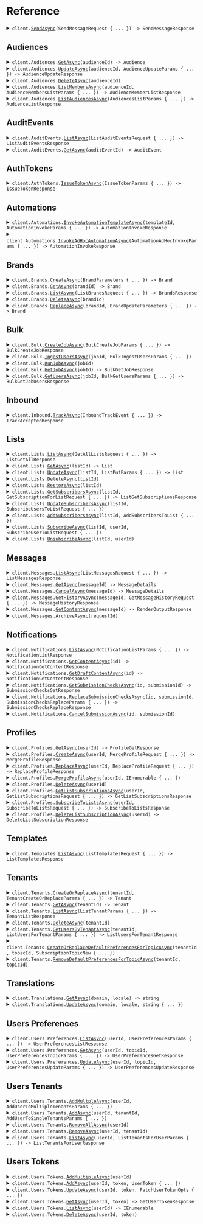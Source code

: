 # Reference
<details><summary><code>client.<a href="/src/Courier.Client/Courier.cs">SendAsync</a>(SendMessageRequest { ... }) -> SendMessageResponse</code></summary>
<dl>
<dd>

#### 📝 Description

<dl>
<dd>

<dl>
<dd>

Use the send API to send a message to one or more recipients.
</dd>
</dl>
</dd>
</dl>

#### 🔌 Usage

<dl>
<dd>

<dl>
<dd>

```csharp
await client.SendAsync(
    new SendMessageRequest
    {
        Message = new ContentMessage
        {
            Content = new ElementalContent
            {
                Version = "version",
                Brand = null,
                Elements = new List<object>()
                {
                    new ElementalTextNode
                    {
                        Content = "content",
                        Align = TextAlign.Left,
                        TextStyle = null,
                        Color = null,
                        Bold = null,
                        Italic = null,
                        Strikethrough = null,
                        Underline = null,
                        Locales = null,
                        Format = null,
                    },
                    new ElementalTextNode
                    {
                        Content = "content",
                        Align = TextAlign.Left,
                        TextStyle = null,
                        Color = null,
                        Bold = null,
                        Italic = null,
                        Strikethrough = null,
                        Underline = null,
                        Locales = null,
                        Format = null,
                    },
                },
            },
        },
    }
);
```
</dd>
</dl>
</dd>
</dl>

#### ⚙️ Parameters

<dl>
<dd>

<dl>
<dd>

**request:** `SendMessageRequest` 
    
</dd>
</dl>
</dd>
</dl>


</dd>
</dl>
</details>

## Audiences
<details><summary><code>client.Audiences.<a href="/src/Courier.Client/Audiences/AudiencesClient.cs">GetAsync</a>(audienceId) -> Audience</code></summary>
<dl>
<dd>

#### 📝 Description

<dl>
<dd>

<dl>
<dd>

Returns the specified audience by id.
</dd>
</dl>
</dd>
</dl>

#### 🔌 Usage

<dl>
<dd>

<dl>
<dd>

```csharp
await client.Audiences.GetAsync("audience_id");
```
</dd>
</dl>
</dd>
</dl>

#### ⚙️ Parameters

<dl>
<dd>

<dl>
<dd>

**audienceId:** `string` — A unique identifier representing the audience_id
    
</dd>
</dl>
</dd>
</dl>


</dd>
</dl>
</details>

<details><summary><code>client.Audiences.<a href="/src/Courier.Client/Audiences/AudiencesClient.cs">UpdateAsync</a>(audienceId, AudienceUpdateParams { ... }) -> AudienceUpdateResponse</code></summary>
<dl>
<dd>

#### 📝 Description

<dl>
<dd>

<dl>
<dd>

Creates or updates audience.
</dd>
</dl>
</dd>
</dl>

#### 🔌 Usage

<dl>
<dd>

<dl>
<dd>

```csharp
await client.Audiences.UpdateAsync(
    "audience_id",
    new AudienceUpdateParams
    {
        Name = null,
        Description = null,
        Filter = null,
    }
);
```
</dd>
</dl>
</dd>
</dl>

#### ⚙️ Parameters

<dl>
<dd>

<dl>
<dd>

**audienceId:** `string` — A unique identifier representing the audience id
    
</dd>
</dl>

<dl>
<dd>

**request:** `AudienceUpdateParams` 
    
</dd>
</dl>
</dd>
</dl>


</dd>
</dl>
</details>

<details><summary><code>client.Audiences.<a href="/src/Courier.Client/Audiences/AudiencesClient.cs">DeleteAsync</a>(audienceId)</code></summary>
<dl>
<dd>

#### 📝 Description

<dl>
<dd>

<dl>
<dd>

Deletes the specified audience.
</dd>
</dl>
</dd>
</dl>

#### 🔌 Usage

<dl>
<dd>

<dl>
<dd>

```csharp
await client.Audiences.DeleteAsync("audience_id");
```
</dd>
</dl>
</dd>
</dl>

#### ⚙️ Parameters

<dl>
<dd>

<dl>
<dd>

**audienceId:** `string` — A unique identifier representing the audience id
    
</dd>
</dl>
</dd>
</dl>


</dd>
</dl>
</details>

<details><summary><code>client.Audiences.<a href="/src/Courier.Client/Audiences/AudiencesClient.cs">ListMembersAsync</a>(audienceId, AudienceMembersListParams { ... }) -> AudienceMemberListResponse</code></summary>
<dl>
<dd>

#### 📝 Description

<dl>
<dd>

<dl>
<dd>

Get list of members of an audience.
</dd>
</dl>
</dd>
</dl>

#### 🔌 Usage

<dl>
<dd>

<dl>
<dd>

```csharp
await client.Audiences.ListMembersAsync("audience_id", new AudienceMembersListParams());
```
</dd>
</dl>
</dd>
</dl>

#### ⚙️ Parameters

<dl>
<dd>

<dl>
<dd>

**audienceId:** `string` — A unique identifier representing the audience id
    
</dd>
</dl>

<dl>
<dd>

**request:** `AudienceMembersListParams` 
    
</dd>
</dl>
</dd>
</dl>


</dd>
</dl>
</details>

<details><summary><code>client.Audiences.<a href="/src/Courier.Client/Audiences/AudiencesClient.cs">ListAudiencesAsync</a>(AudiencesListParams { ... }) -> AudienceListResponse</code></summary>
<dl>
<dd>

#### 📝 Description

<dl>
<dd>

<dl>
<dd>

Get the audiences associated with the authorization token.
</dd>
</dl>
</dd>
</dl>

#### 🔌 Usage

<dl>
<dd>

<dl>
<dd>

```csharp
await client.Audiences.ListAudiencesAsync(new AudiencesListParams());
```
</dd>
</dl>
</dd>
</dl>

#### ⚙️ Parameters

<dl>
<dd>

<dl>
<dd>

**request:** `AudiencesListParams` 
    
</dd>
</dl>
</dd>
</dl>


</dd>
</dl>
</details>

## AuditEvents
<details><summary><code>client.AuditEvents.<a href="/src/Courier.Client/AuditEvents/AuditEventsClient.cs">ListAsync</a>(ListAuditEventsRequest { ... }) -> ListAuditEventsResponse</code></summary>
<dl>
<dd>

#### 📝 Description

<dl>
<dd>

<dl>
<dd>

Fetch the list of audit events
</dd>
</dl>
</dd>
</dl>

#### 🔌 Usage

<dl>
<dd>

<dl>
<dd>

```csharp
await client.AuditEvents.ListAsync(new ListAuditEventsRequest());
```
</dd>
</dl>
</dd>
</dl>

#### ⚙️ Parameters

<dl>
<dd>

<dl>
<dd>

**request:** `ListAuditEventsRequest` 
    
</dd>
</dl>
</dd>
</dl>


</dd>
</dl>
</details>

<details><summary><code>client.AuditEvents.<a href="/src/Courier.Client/AuditEvents/AuditEventsClient.cs">GetAsync</a>(auditEventId) -> AuditEvent</code></summary>
<dl>
<dd>

#### 📝 Description

<dl>
<dd>

<dl>
<dd>

Fetch a specific audit event by ID.
</dd>
</dl>
</dd>
</dl>

#### 🔌 Usage

<dl>
<dd>

<dl>
<dd>

```csharp
await client.AuditEvents.GetAsync("audit-event-id");
```
</dd>
</dl>
</dd>
</dl>

#### ⚙️ Parameters

<dl>
<dd>

<dl>
<dd>

**auditEventId:** `string` — A unique identifier associated with the audit event you wish to retrieve
    
</dd>
</dl>
</dd>
</dl>


</dd>
</dl>
</details>

## AuthTokens
<details><summary><code>client.AuthTokens.<a href="/src/Courier.Client/AuthTokens/AuthTokensClient.cs">IssueTokenAsync</a>(IssueTokenParams { ... }) -> IssueTokenResponse</code></summary>
<dl>
<dd>

#### 📝 Description

<dl>
<dd>

<dl>
<dd>

Returns a new access token.
</dd>
</dl>
</dd>
</dl>

#### 🔌 Usage

<dl>
<dd>

<dl>
<dd>

```csharp
await client.AuthTokens.IssueTokenAsync(
    new IssueTokenParams { Scope = "scope", ExpiresIn = "expires_in" }
);
```
</dd>
</dl>
</dd>
</dl>

#### ⚙️ Parameters

<dl>
<dd>

<dl>
<dd>

**request:** `IssueTokenParams` 
    
</dd>
</dl>
</dd>
</dl>


</dd>
</dl>
</details>

## Automations
<details><summary><code>client.Automations.<a href="/src/Courier.Client/Automations/AutomationsClient.cs">InvokeAutomationTemplateAsync</a>(templateId, AutomationInvokeParams { ... }) -> AutomationInvokeResponse</code></summary>
<dl>
<dd>

#### 📝 Description

<dl>
<dd>

<dl>
<dd>

Invoke an automation run from an automation template.
</dd>
</dl>
</dd>
</dl>

#### 🔌 Usage

<dl>
<dd>

<dl>
<dd>

```csharp
await client.Automations.InvokeAutomationTemplateAsync(
    "templateId",
    new AutomationInvokeParams
    {
        Brand = null,
        Data = null,
        Profile = null,
        Recipient = null,
        Template = null,
    }
);
```
</dd>
</dl>
</dd>
</dl>

#### ⚙️ Parameters

<dl>
<dd>

<dl>
<dd>

**templateId:** `string` — A unique identifier representing the automation template to be invoked. This could be the Automation Template ID or the Automation Template Alias.
    
</dd>
</dl>

<dl>
<dd>

**request:** `AutomationInvokeParams` 
    
</dd>
</dl>
</dd>
</dl>


</dd>
</dl>
</details>

<details><summary><code>client.Automations.<a href="/src/Courier.Client/Automations/AutomationsClient.cs">InvokeAdHocAutomationAsync</a>(AutomationAdHocInvokeParams { ... }) -> AutomationInvokeResponse</code></summary>
<dl>
<dd>

#### 📝 Description

<dl>
<dd>

<dl>
<dd>

Invoke an ad hoc automation run. This endpoint accepts a JSON payload with a series of automation steps. For information about what steps are available, checkout the ad hoc automation guide [here](https://www.courier.com/docs/automations/steps/).
</dd>
</dl>
</dd>
</dl>

#### 🔌 Usage

<dl>
<dd>

<dl>
<dd>

```csharp
await client.Automations.InvokeAdHocAutomationAsync(
    new AutomationAdHocInvokeParams
    {
        Data = new Dictionary<string, object>() { { "name", "Foo" } },
        Profile = new Dictionary<object, object?>() { { "tenant_id", "abc-123" } },
        Recipient = "user-yes",
        Automation = new Automation
        {
            CancelationToken = "delay-send--user-yes--abc-123",
            Steps = new List<
                OneOf<
                    AutomationAddToDigestStep,
                    AutomationAddToBatchStep,
                    AutomationThrottleStep,
                    AutomationCancelStep,
                    AutomationDelayStep,
                    AutomationFetchDataStep,
                    AutomationInvokeStep,
                    AutomationSendStep,
                    AutomationV2SendStep,
                    AutomationSendListStep,
                    AutomationUpdateProfileStep
                >
            >()
            {
                new AutomationDelayStep { Action = "delay", Until = "20240408T080910.123" },
                new AutomationSendStep
                {
                    Action = "send",
                    Template = "64TP5HKPFTM8VTK1Y75SJDQX9JK0",
                },
            },
        },
    }
);
```
</dd>
</dl>
</dd>
</dl>

#### ⚙️ Parameters

<dl>
<dd>

<dl>
<dd>

**request:** `AutomationAdHocInvokeParams` 
    
</dd>
</dl>
</dd>
</dl>


</dd>
</dl>
</details>

## Brands
<details><summary><code>client.Brands.<a href="/src/Courier.Client/Brands/BrandsClient.cs">CreateAsync</a>(BrandParameters { ... }) -> Brand</code></summary>
<dl>
<dd>

#### 🔌 Usage

<dl>
<dd>

<dl>
<dd>

```csharp
await client.Brands.CreateAsync(
    new BrandParameters
    {
        Id = null,
        Name = "name",
        Settings = new BrandSettings
        {
            Colors = null,
            Inapp = null,
            Email = null,
        },
        Snippets = null,
    }
);
```
</dd>
</dl>
</dd>
</dl>

#### ⚙️ Parameters

<dl>
<dd>

<dl>
<dd>

**request:** `BrandParameters` 
    
</dd>
</dl>
</dd>
</dl>


</dd>
</dl>
</details>

<details><summary><code>client.Brands.<a href="/src/Courier.Client/Brands/BrandsClient.cs">GetAsync</a>(brandId) -> Brand</code></summary>
<dl>
<dd>

#### 📝 Description

<dl>
<dd>

<dl>
<dd>

Fetch a specific brand by brand ID.
</dd>
</dl>
</dd>
</dl>

#### 🔌 Usage

<dl>
<dd>

<dl>
<dd>

```csharp
await client.Brands.GetAsync("brand_id");
```
</dd>
</dl>
</dd>
</dl>

#### ⚙️ Parameters

<dl>
<dd>

<dl>
<dd>

**brandId:** `string` — A unique identifier associated with the brand you wish to retrieve.
    
</dd>
</dl>
</dd>
</dl>


</dd>
</dl>
</details>

<details><summary><code>client.Brands.<a href="/src/Courier.Client/Brands/BrandsClient.cs">ListAsync</a>(ListBrandsRequest { ... }) -> BrandsResponse</code></summary>
<dl>
<dd>

#### 📝 Description

<dl>
<dd>

<dl>
<dd>

Get the list of brands.
</dd>
</dl>
</dd>
</dl>

#### 🔌 Usage

<dl>
<dd>

<dl>
<dd>

```csharp
await client.Brands.ListAsync(new ListBrandsRequest());
```
</dd>
</dl>
</dd>
</dl>

#### ⚙️ Parameters

<dl>
<dd>

<dl>
<dd>

**request:** `ListBrandsRequest` 
    
</dd>
</dl>
</dd>
</dl>


</dd>
</dl>
</details>

<details><summary><code>client.Brands.<a href="/src/Courier.Client/Brands/BrandsClient.cs">DeleteAsync</a>(brandId)</code></summary>
<dl>
<dd>

#### 📝 Description

<dl>
<dd>

<dl>
<dd>

Delete a brand by brand ID.
</dd>
</dl>
</dd>
</dl>

#### 🔌 Usage

<dl>
<dd>

<dl>
<dd>

```csharp
await client.Brands.DeleteAsync("brand_id");
```
</dd>
</dl>
</dd>
</dl>

#### ⚙️ Parameters

<dl>
<dd>

<dl>
<dd>

**brandId:** `string` — A unique identifier associated with the brand you wish to retrieve.
    
</dd>
</dl>
</dd>
</dl>


</dd>
</dl>
</details>

<details><summary><code>client.Brands.<a href="/src/Courier.Client/Brands/BrandsClient.cs">ReplaceAsync</a>(brandId, BrandUpdateParameters { ... }) -> Brand</code></summary>
<dl>
<dd>

#### 📝 Description

<dl>
<dd>

<dl>
<dd>

Replace an existing brand with the supplied values.
</dd>
</dl>
</dd>
</dl>

#### 🔌 Usage

<dl>
<dd>

<dl>
<dd>

```csharp
await client.Brands.ReplaceAsync(
    "brand_id",
    new BrandUpdateParameters
    {
        Name = "name",
        Settings = null,
        Snippets = null,
    }
);
```
</dd>
</dl>
</dd>
</dl>

#### ⚙️ Parameters

<dl>
<dd>

<dl>
<dd>

**brandId:** `string` — A unique identifier associated with the brand you wish to update.
    
</dd>
</dl>

<dl>
<dd>

**request:** `BrandUpdateParameters` 
    
</dd>
</dl>
</dd>
</dl>


</dd>
</dl>
</details>

## Bulk
<details><summary><code>client.Bulk.<a href="/src/Courier.Client/Bulk/BulkClient.cs">CreateJobAsync</a>(BulkCreateJobParams { ... }) -> BulkCreateJobResponse</code></summary>
<dl>
<dd>

#### 🔌 Usage

<dl>
<dd>

<dl>
<dd>

```csharp
await client.Bulk.CreateJobAsync(
    new BulkCreateJobParams { Message = new InboundBulkMessage { Message = null } }
);
```
</dd>
</dl>
</dd>
</dl>

#### ⚙️ Parameters

<dl>
<dd>

<dl>
<dd>

**request:** `BulkCreateJobParams` 
    
</dd>
</dl>
</dd>
</dl>


</dd>
</dl>
</details>

<details><summary><code>client.Bulk.<a href="/src/Courier.Client/Bulk/BulkClient.cs">IngestUsersAsync</a>(jobId, BulkIngestUsersParams { ... })</code></summary>
<dl>
<dd>

#### 📝 Description

<dl>
<dd>

<dl>
<dd>

Ingest user data into a Bulk Job
</dd>
</dl>
</dd>
</dl>

#### 🔌 Usage

<dl>
<dd>

<dl>
<dd>

```csharp
await client.Bulk.IngestUsersAsync(
    "job_id",
    new BulkIngestUsersParams
    {
        Users = new List<InboundBulkMessageUser>()
        {
            new InboundBulkMessageUser
            {
                Preferences = null,
                Profile = null,
                Recipient = null,
                Data = null,
                To = null,
            },
            new InboundBulkMessageUser
            {
                Preferences = null,
                Profile = null,
                Recipient = null,
                Data = null,
                To = null,
            },
        },
    }
);
```
</dd>
</dl>
</dd>
</dl>

#### ⚙️ Parameters

<dl>
<dd>

<dl>
<dd>

**jobId:** `string` — A unique identifier representing the bulk job
    
</dd>
</dl>

<dl>
<dd>

**request:** `BulkIngestUsersParams` 
    
</dd>
</dl>
</dd>
</dl>


</dd>
</dl>
</details>

<details><summary><code>client.Bulk.<a href="/src/Courier.Client/Bulk/BulkClient.cs">RunJobAsync</a>(jobId)</code></summary>
<dl>
<dd>

#### 📝 Description

<dl>
<dd>

<dl>
<dd>

Run a bulk job
</dd>
</dl>
</dd>
</dl>

#### 🔌 Usage

<dl>
<dd>

<dl>
<dd>

```csharp
await client.Bulk.RunJobAsync("job_id");
```
</dd>
</dl>
</dd>
</dl>

#### ⚙️ Parameters

<dl>
<dd>

<dl>
<dd>

**jobId:** `string` — A unique identifier representing the bulk job
    
</dd>
</dl>
</dd>
</dl>


</dd>
</dl>
</details>

<details><summary><code>client.Bulk.<a href="/src/Courier.Client/Bulk/BulkClient.cs">GetJobAsync</a>(jobId) -> BulkGetJobResponse</code></summary>
<dl>
<dd>

#### 📝 Description

<dl>
<dd>

<dl>
<dd>

Get a bulk job
</dd>
</dl>
</dd>
</dl>

#### 🔌 Usage

<dl>
<dd>

<dl>
<dd>

```csharp
await client.Bulk.GetJobAsync("job_id");
```
</dd>
</dl>
</dd>
</dl>

#### ⚙️ Parameters

<dl>
<dd>

<dl>
<dd>

**jobId:** `string` — A unique identifier representing the bulk job
    
</dd>
</dl>
</dd>
</dl>


</dd>
</dl>
</details>

<details><summary><code>client.Bulk.<a href="/src/Courier.Client/Bulk/BulkClient.cs">GetUsersAsync</a>(jobId, BulkGetUsersParams { ... }) -> BulkGetJobUsersResponse</code></summary>
<dl>
<dd>

#### 📝 Description

<dl>
<dd>

<dl>
<dd>

Get Bulk Job Users
</dd>
</dl>
</dd>
</dl>

#### 🔌 Usage

<dl>
<dd>

<dl>
<dd>

```csharp
await client.Bulk.GetUsersAsync("job_id", new BulkGetUsersParams());
```
</dd>
</dl>
</dd>
</dl>

#### ⚙️ Parameters

<dl>
<dd>

<dl>
<dd>

**jobId:** `string` — A unique identifier representing the bulk job
    
</dd>
</dl>

<dl>
<dd>

**request:** `BulkGetUsersParams` 
    
</dd>
</dl>
</dd>
</dl>


</dd>
</dl>
</details>

## Inbound
<details><summary><code>client.Inbound.<a href="/src/Courier.Client/Inbound/InboundClient.cs">TrackAsync</a>(InboundTrackEvent { ... }) -> TrackAcceptedResponse</code></summary>
<dl>
<dd>

#### 🔌 Usage

<dl>
<dd>

<dl>
<dd>

```csharp
await client.Inbound.TrackAsync(
    new InboundTrackEvent
    {
        Event = "New Order Placed",
        MessageId = "4c62c457-b329-4bea-9bfc-17bba86c393f",
        UserId = "1234",
        Type = "track",
        Properties = new Dictionary<string, object>()
        {
            { "order_id", 123 },
            { "total_orders", 5 },
            { "last_order_id", 122 },
        },
    }
);
```
</dd>
</dl>
</dd>
</dl>

#### ⚙️ Parameters

<dl>
<dd>

<dl>
<dd>

**request:** `InboundTrackEvent` 
    
</dd>
</dl>
</dd>
</dl>


</dd>
</dl>
</details>

## Lists
<details><summary><code>client.Lists.<a href="/src/Courier.Client/Lists/ListsClient.cs">ListAsync</a>(GetAllListsRequest { ... }) -> ListGetAllResponse</code></summary>
<dl>
<dd>

#### 📝 Description

<dl>
<dd>

<dl>
<dd>

Returns all of the lists, with the ability to filter based on a pattern.
</dd>
</dl>
</dd>
</dl>

#### 🔌 Usage

<dl>
<dd>

<dl>
<dd>

```csharp
await client.Lists.ListAsync(new GetAllListsRequest());
```
</dd>
</dl>
</dd>
</dl>

#### ⚙️ Parameters

<dl>
<dd>

<dl>
<dd>

**request:** `GetAllListsRequest` 
    
</dd>
</dl>
</dd>
</dl>


</dd>
</dl>
</details>

<details><summary><code>client.Lists.<a href="/src/Courier.Client/Lists/ListsClient.cs">GetAsync</a>(listId) -> List</code></summary>
<dl>
<dd>

#### 📝 Description

<dl>
<dd>

<dl>
<dd>

Returns a list based on the list ID provided.
</dd>
</dl>
</dd>
</dl>

#### 🔌 Usage

<dl>
<dd>

<dl>
<dd>

```csharp
await client.Lists.GetAsync("list_id");
```
</dd>
</dl>
</dd>
</dl>

#### ⚙️ Parameters

<dl>
<dd>

<dl>
<dd>

**listId:** `string` — A unique identifier representing the list you wish to retrieve.
    
</dd>
</dl>
</dd>
</dl>


</dd>
</dl>
</details>

<details><summary><code>client.Lists.<a href="/src/Courier.Client/Lists/ListsClient.cs">UpdateAsync</a>(listId, ListPutParams { ... }) -> List</code></summary>
<dl>
<dd>

#### 📝 Description

<dl>
<dd>

<dl>
<dd>

Create or replace an existing list with the supplied values.
</dd>
</dl>
</dd>
</dl>

#### 🔌 Usage

<dl>
<dd>

<dl>
<dd>

```csharp
await client.Lists.UpdateAsync("list_id", new ListPutParams { Name = "name", Preferences = null });
```
</dd>
</dl>
</dd>
</dl>

#### ⚙️ Parameters

<dl>
<dd>

<dl>
<dd>

**listId:** `string` — A unique identifier representing the list you wish to retrieve.
    
</dd>
</dl>

<dl>
<dd>

**request:** `ListPutParams` 
    
</dd>
</dl>
</dd>
</dl>


</dd>
</dl>
</details>

<details><summary><code>client.Lists.<a href="/src/Courier.Client/Lists/ListsClient.cs">DeleteAsync</a>(listId)</code></summary>
<dl>
<dd>

#### 📝 Description

<dl>
<dd>

<dl>
<dd>

Delete a list by list ID.
</dd>
</dl>
</dd>
</dl>

#### 🔌 Usage

<dl>
<dd>

<dl>
<dd>

```csharp
await client.Lists.DeleteAsync("list_id");
```
</dd>
</dl>
</dd>
</dl>

#### ⚙️ Parameters

<dl>
<dd>

<dl>
<dd>

**listId:** `string` — A unique identifier representing the list you wish to retrieve.
    
</dd>
</dl>
</dd>
</dl>


</dd>
</dl>
</details>

<details><summary><code>client.Lists.<a href="/src/Courier.Client/Lists/ListsClient.cs">RestoreAsync</a>(listId)</code></summary>
<dl>
<dd>

#### 📝 Description

<dl>
<dd>

<dl>
<dd>

Restore a previously deleted list.
</dd>
</dl>
</dd>
</dl>

#### 🔌 Usage

<dl>
<dd>

<dl>
<dd>

```csharp
await client.Lists.RestoreAsync("list_id");
```
</dd>
</dl>
</dd>
</dl>

#### ⚙️ Parameters

<dl>
<dd>

<dl>
<dd>

**listId:** `string` — A unique identifier representing the list you wish to retrieve.
    
</dd>
</dl>
</dd>
</dl>


</dd>
</dl>
</details>

<details><summary><code>client.Lists.<a href="/src/Courier.Client/Lists/ListsClient.cs">GetSubscribersAsync</a>(listId, GetSubscriptionForListRequest { ... }) -> ListGetSubscriptionsResponse</code></summary>
<dl>
<dd>

#### 📝 Description

<dl>
<dd>

<dl>
<dd>

Get the list's subscriptions.
</dd>
</dl>
</dd>
</dl>

#### 🔌 Usage

<dl>
<dd>

<dl>
<dd>

```csharp
await client.Lists.GetSubscribersAsync("list_id", new GetSubscriptionForListRequest());
```
</dd>
</dl>
</dd>
</dl>

#### ⚙️ Parameters

<dl>
<dd>

<dl>
<dd>

**listId:** `string` — A unique identifier representing the list you wish to retrieve.
    
</dd>
</dl>

<dl>
<dd>

**request:** `GetSubscriptionForListRequest` 
    
</dd>
</dl>
</dd>
</dl>


</dd>
</dl>
</details>

<details><summary><code>client.Lists.<a href="/src/Courier.Client/Lists/ListsClient.cs">UpdateSubscribersAsync</a>(listId, SubscribeUsersToListRequest { ... })</code></summary>
<dl>
<dd>

#### 📝 Description

<dl>
<dd>

<dl>
<dd>

Subscribes the users to the list, overwriting existing subscriptions. If the list does not exist, it will be automatically created.
</dd>
</dl>
</dd>
</dl>

#### 🔌 Usage

<dl>
<dd>

<dl>
<dd>

```csharp
await client.Lists.UpdateSubscribersAsync(
    "list_id",
    new SubscribeUsersToListRequest
    {
        Recipients = new List<PutSubscriptionsRecipient>()
        {
            new PutSubscriptionsRecipient { RecipientId = "recipientId", Preferences = null },
            new PutSubscriptionsRecipient { RecipientId = "recipientId", Preferences = null },
        },
    }
);
```
</dd>
</dl>
</dd>
</dl>

#### ⚙️ Parameters

<dl>
<dd>

<dl>
<dd>

**listId:** `string` — A unique identifier representing the list you wish to retrieve.
    
</dd>
</dl>

<dl>
<dd>

**request:** `SubscribeUsersToListRequest` 
    
</dd>
</dl>
</dd>
</dl>


</dd>
</dl>
</details>

<details><summary><code>client.Lists.<a href="/src/Courier.Client/Lists/ListsClient.cs">AddSubscribersAsync</a>(listId, AddSubscribersToList { ... })</code></summary>
<dl>
<dd>

#### 📝 Description

<dl>
<dd>

<dl>
<dd>

Subscribes additional users to the list, without modifying existing subscriptions. If the list does not exist, it will be automatically created.
</dd>
</dl>
</dd>
</dl>

#### 🔌 Usage

<dl>
<dd>

<dl>
<dd>

```csharp
await client.Lists.AddSubscribersAsync(
    "list_id",
    new AddSubscribersToList
    {
        Recipients = new List<PutSubscriptionsRecipient>()
        {
            new PutSubscriptionsRecipient { RecipientId = "recipientId", Preferences = null },
            new PutSubscriptionsRecipient { RecipientId = "recipientId", Preferences = null },
        },
    }
);
```
</dd>
</dl>
</dd>
</dl>

#### ⚙️ Parameters

<dl>
<dd>

<dl>
<dd>

**listId:** `string` — A unique identifier representing the list you wish to retrieve.
    
</dd>
</dl>

<dl>
<dd>

**request:** `AddSubscribersToList` 
    
</dd>
</dl>
</dd>
</dl>


</dd>
</dl>
</details>

<details><summary><code>client.Lists.<a href="/src/Courier.Client/Lists/ListsClient.cs">SubscribeAsync</a>(listId, userId, SubscribeUserToListRequest { ... })</code></summary>
<dl>
<dd>

#### 📝 Description

<dl>
<dd>

<dl>
<dd>

Subscribe a user to an existing list (note: if the List does not exist, it will be automatically created).
</dd>
</dl>
</dd>
</dl>

#### 🔌 Usage

<dl>
<dd>

<dl>
<dd>

```csharp
await client.Lists.SubscribeAsync(
    "list_id",
    "user_id",
    new SubscribeUserToListRequest { Preferences = null }
);
```
</dd>
</dl>
</dd>
</dl>

#### ⚙️ Parameters

<dl>
<dd>

<dl>
<dd>

**listId:** `string` — A unique identifier representing the list you wish to retrieve.
    
</dd>
</dl>

<dl>
<dd>

**userId:** `string` — A unique identifier representing the recipient associated with the list
    
</dd>
</dl>

<dl>
<dd>

**request:** `SubscribeUserToListRequest` 
    
</dd>
</dl>
</dd>
</dl>


</dd>
</dl>
</details>

<details><summary><code>client.Lists.<a href="/src/Courier.Client/Lists/ListsClient.cs">UnsubscribeAsync</a>(listId, userId)</code></summary>
<dl>
<dd>

#### 📝 Description

<dl>
<dd>

<dl>
<dd>

Delete a subscription to a list by list ID and user ID.
</dd>
</dl>
</dd>
</dl>

#### 🔌 Usage

<dl>
<dd>

<dl>
<dd>

```csharp
await client.Lists.UnsubscribeAsync("list_id", "user_id");
```
</dd>
</dl>
</dd>
</dl>

#### ⚙️ Parameters

<dl>
<dd>

<dl>
<dd>

**listId:** `string` — A unique identifier representing the list you wish to retrieve.
    
</dd>
</dl>

<dl>
<dd>

**userId:** `string` — A unique identifier representing the recipient associated with the list
    
</dd>
</dl>
</dd>
</dl>


</dd>
</dl>
</details>

## Messages
<details><summary><code>client.Messages.<a href="/src/Courier.Client/Messages/MessagesClient.cs">ListAsync</a>(ListMessagesRequest { ... }) -> ListMessagesResponse</code></summary>
<dl>
<dd>

#### 📝 Description

<dl>
<dd>

<dl>
<dd>

Fetch the statuses of messages you've previously sent.
</dd>
</dl>
</dd>
</dl>

#### 🔌 Usage

<dl>
<dd>

<dl>
<dd>

```csharp
await client.Messages.ListAsync(new ListMessagesRequest());
```
</dd>
</dl>
</dd>
</dl>

#### ⚙️ Parameters

<dl>
<dd>

<dl>
<dd>

**request:** `ListMessagesRequest` 
    
</dd>
</dl>
</dd>
</dl>


</dd>
</dl>
</details>

<details><summary><code>client.Messages.<a href="/src/Courier.Client/Messages/MessagesClient.cs">GetAsync</a>(messageId) -> MessageDetails</code></summary>
<dl>
<dd>

#### 📝 Description

<dl>
<dd>

<dl>
<dd>

Fetch the status of a message you've previously sent.
</dd>
</dl>
</dd>
</dl>

#### 🔌 Usage

<dl>
<dd>

<dl>
<dd>

```csharp
await client.Messages.GetAsync("message_id");
```
</dd>
</dl>
</dd>
</dl>

#### ⚙️ Parameters

<dl>
<dd>

<dl>
<dd>

**messageId:** `string` — A unique identifier associated with the message you wish to retrieve (results from a send).
    
</dd>
</dl>
</dd>
</dl>


</dd>
</dl>
</details>

<details><summary><code>client.Messages.<a href="/src/Courier.Client/Messages/MessagesClient.cs">CancelAsync</a>(messageId) -> MessageDetails</code></summary>
<dl>
<dd>

#### 📝 Description

<dl>
<dd>

<dl>
<dd>

Cancel a message that is currently in the process of being delivered. A well-formatted API call to the cancel message API will return either `200` status code for a successful cancellation or `409` status code for an unsuccessful cancellation. Both cases will include the actual message record in the response body (see details below).
</dd>
</dl>
</dd>
</dl>

#### 🔌 Usage

<dl>
<dd>

<dl>
<dd>

```csharp
await client.Messages.CancelAsync("message_id");
```
</dd>
</dl>
</dd>
</dl>

#### ⚙️ Parameters

<dl>
<dd>

<dl>
<dd>

**messageId:** `string` — A unique identifier representing the message ID
    
</dd>
</dl>
</dd>
</dl>


</dd>
</dl>
</details>

<details><summary><code>client.Messages.<a href="/src/Courier.Client/Messages/MessagesClient.cs">GetHistoryAsync</a>(messageId, GetMessageHistoryRequest { ... }) -> MessageHistoryResponse</code></summary>
<dl>
<dd>

#### 📝 Description

<dl>
<dd>

<dl>
<dd>

Fetch the array of events of a message you've previously sent.
</dd>
</dl>
</dd>
</dl>

#### 🔌 Usage

<dl>
<dd>

<dl>
<dd>

```csharp
await client.Messages.GetHistoryAsync("message_id", new GetMessageHistoryRequest());
```
</dd>
</dl>
</dd>
</dl>

#### ⚙️ Parameters

<dl>
<dd>

<dl>
<dd>

**messageId:** `string` — A unique identifier representing the message ID
    
</dd>
</dl>

<dl>
<dd>

**request:** `GetMessageHistoryRequest` 
    
</dd>
</dl>
</dd>
</dl>


</dd>
</dl>
</details>

<details><summary><code>client.Messages.<a href="/src/Courier.Client/Messages/MessagesClient.cs">GetContentAsync</a>(messageId) -> RenderOutputResponse</code></summary>
<dl>
<dd>

#### 🔌 Usage

<dl>
<dd>

<dl>
<dd>

```csharp
await client.Messages.GetContentAsync("message_id");
```
</dd>
</dl>
</dd>
</dl>

#### ⚙️ Parameters

<dl>
<dd>

<dl>
<dd>

**messageId:** `string` — A unique identifier associated with the message you wish to retrieve (results from a send).
    
</dd>
</dl>
</dd>
</dl>


</dd>
</dl>
</details>

<details><summary><code>client.Messages.<a href="/src/Courier.Client/Messages/MessagesClient.cs">ArchiveAsync</a>(requestId)</code></summary>
<dl>
<dd>

#### 🔌 Usage

<dl>
<dd>

<dl>
<dd>

```csharp
await client.Messages.ArchiveAsync("request_id");
```
</dd>
</dl>
</dd>
</dl>

#### ⚙️ Parameters

<dl>
<dd>

<dl>
<dd>

**requestId:** `string` — A unique identifier representing the request ID
    
</dd>
</dl>
</dd>
</dl>


</dd>
</dl>
</details>

## Notifications
<details><summary><code>client.Notifications.<a href="/src/Courier.Client/Notifications/NotificationsClient.cs">ListAsync</a>(NotificationListParams { ... }) -> NotificationListResponse</code></summary>
<dl>
<dd>

#### 🔌 Usage

<dl>
<dd>

<dl>
<dd>

```csharp
await client.Notifications.ListAsync(new NotificationListParams());
```
</dd>
</dl>
</dd>
</dl>

#### ⚙️ Parameters

<dl>
<dd>

<dl>
<dd>

**request:** `NotificationListParams` 
    
</dd>
</dl>
</dd>
</dl>


</dd>
</dl>
</details>

<details><summary><code>client.Notifications.<a href="/src/Courier.Client/Notifications/NotificationsClient.cs">GetContentAsync</a>(id) -> NotificationGetContentResponse</code></summary>
<dl>
<dd>

#### 🔌 Usage

<dl>
<dd>

<dl>
<dd>

```csharp
await client.Notifications.GetContentAsync("id");
```
</dd>
</dl>
</dd>
</dl>

#### ⚙️ Parameters

<dl>
<dd>

<dl>
<dd>

**id:** `string` 
    
</dd>
</dl>
</dd>
</dl>


</dd>
</dl>
</details>

<details><summary><code>client.Notifications.<a href="/src/Courier.Client/Notifications/NotificationsClient.cs">GetDraftContentAsync</a>(id) -> NotificationGetContentResponse</code></summary>
<dl>
<dd>

#### 🔌 Usage

<dl>
<dd>

<dl>
<dd>

```csharp
await client.Notifications.GetDraftContentAsync("id");
```
</dd>
</dl>
</dd>
</dl>

#### ⚙️ Parameters

<dl>
<dd>

<dl>
<dd>

**id:** `string` 
    
</dd>
</dl>
</dd>
</dl>


</dd>
</dl>
</details>

<details><summary><code>client.Notifications.<a href="/src/Courier.Client/Notifications/NotificationsClient.cs">GetSubmissionChecksAsync</a>(id, submissionId) -> SubmissionChecksGetResponse</code></summary>
<dl>
<dd>

#### 🔌 Usage

<dl>
<dd>

<dl>
<dd>

```csharp
await client.Notifications.GetSubmissionChecksAsync("id", "submissionId");
```
</dd>
</dl>
</dd>
</dl>

#### ⚙️ Parameters

<dl>
<dd>

<dl>
<dd>

**id:** `string` 
    
</dd>
</dl>

<dl>
<dd>

**submissionId:** `string` 
    
</dd>
</dl>
</dd>
</dl>


</dd>
</dl>
</details>

<details><summary><code>client.Notifications.<a href="/src/Courier.Client/Notifications/NotificationsClient.cs">ReplaceSubmissionChecksAsync</a>(id, submissionId, SubmissionChecksReplaceParams { ... }) -> SubmissionChecksReplaceResponse</code></summary>
<dl>
<dd>

#### 🔌 Usage

<dl>
<dd>

<dl>
<dd>

```csharp
await client.Notifications.ReplaceSubmissionChecksAsync(
    "id",
    "submissionId",
    new SubmissionChecksReplaceParams
    {
        Checks = new List<BaseCheck>()
        {
            new BaseCheck
            {
                Id = "id",
                Status = CheckStatus.Resolved,
                Type = "custom",
            },
            new BaseCheck
            {
                Id = "id",
                Status = CheckStatus.Resolved,
                Type = "custom",
            },
        },
    }
);
```
</dd>
</dl>
</dd>
</dl>

#### ⚙️ Parameters

<dl>
<dd>

<dl>
<dd>

**id:** `string` 
    
</dd>
</dl>

<dl>
<dd>

**submissionId:** `string` 
    
</dd>
</dl>

<dl>
<dd>

**request:** `SubmissionChecksReplaceParams` 
    
</dd>
</dl>
</dd>
</dl>


</dd>
</dl>
</details>

<details><summary><code>client.Notifications.<a href="/src/Courier.Client/Notifications/NotificationsClient.cs">CancelSubmissionAsync</a>(id, submissionId)</code></summary>
<dl>
<dd>

#### 🔌 Usage

<dl>
<dd>

<dl>
<dd>

```csharp
await client.Notifications.CancelSubmissionAsync("id", "submissionId");
```
</dd>
</dl>
</dd>
</dl>

#### ⚙️ Parameters

<dl>
<dd>

<dl>
<dd>

**id:** `string` 
    
</dd>
</dl>

<dl>
<dd>

**submissionId:** `string` 
    
</dd>
</dl>
</dd>
</dl>


</dd>
</dl>
</details>

## Profiles
<details><summary><code>client.Profiles.<a href="/src/Courier.Client/Profiles/ProfilesClient.cs">GetAsync</a>(userId) -> ProfileGetResponse</code></summary>
<dl>
<dd>

#### 📝 Description

<dl>
<dd>

<dl>
<dd>

Returns the specified user profile.
</dd>
</dl>
</dd>
</dl>

#### 🔌 Usage

<dl>
<dd>

<dl>
<dd>

```csharp
await client.Profiles.GetAsync("user_id");
```
</dd>
</dl>
</dd>
</dl>

#### ⚙️ Parameters

<dl>
<dd>

<dl>
<dd>

**userId:** `string` — A unique identifier representing the user associated with the requested profile.
    
</dd>
</dl>
</dd>
</dl>


</dd>
</dl>
</details>

<details><summary><code>client.Profiles.<a href="/src/Courier.Client/Profiles/ProfilesClient.cs">CreateAsync</a>(userId, MergeProfileRequest { ... }) -> MergeProfileResponse</code></summary>
<dl>
<dd>

#### 📝 Description

<dl>
<dd>

<dl>
<dd>

Merge the supplied values with an existing profile or create a new profile if one doesn't already exist.
</dd>
</dl>
</dd>
</dl>

#### 🔌 Usage

<dl>
<dd>

<dl>
<dd>

```csharp
await client.Profiles.CreateAsync(
    "user_id",
    new MergeProfileRequest
    {
        Profile = new Dictionary<string, object>()
        {
            {
                "profile",
                new Dictionary<object, object?>() { { "key", "value" } }
            },
        },
    }
);
```
</dd>
</dl>
</dd>
</dl>

#### ⚙️ Parameters

<dl>
<dd>

<dl>
<dd>

**userId:** `string` — A unique identifier representing the user associated with the requested profile.
    
</dd>
</dl>

<dl>
<dd>

**request:** `MergeProfileRequest` 
    
</dd>
</dl>
</dd>
</dl>


</dd>
</dl>
</details>

<details><summary><code>client.Profiles.<a href="/src/Courier.Client/Profiles/ProfilesClient.cs">ReplaceAsync</a>(userId, ReplaceProfileRequest { ... }) -> ReplaceProfileResponse</code></summary>
<dl>
<dd>

#### 📝 Description

<dl>
<dd>

<dl>
<dd>

When using `PUT`, be sure to include all the key-value pairs required by the recipient's profile.
Any key-value pairs that exist in the profile but fail to be included in the `PUT` request will be
removed from the profile. Remember, a `PUT` update is a full replacement of the data. For partial updates,
use the [Patch](https://www.courier.com/docs/reference/profiles/patch/) request.
</dd>
</dl>
</dd>
</dl>

#### 🔌 Usage

<dl>
<dd>

<dl>
<dd>

```csharp
await client.Profiles.ReplaceAsync(
    "user_id",
    new ReplaceProfileRequest
    {
        Profile = new Dictionary<string, object>()
        {
            {
                "profile",
                new Dictionary<object, object?>() { { "key", "value" } }
            },
        },
    }
);
```
</dd>
</dl>
</dd>
</dl>

#### ⚙️ Parameters

<dl>
<dd>

<dl>
<dd>

**userId:** `string` — A unique identifier representing the user associated with the requested profile.
    
</dd>
</dl>

<dl>
<dd>

**request:** `ReplaceProfileRequest` 
    
</dd>
</dl>
</dd>
</dl>


</dd>
</dl>
</details>

<details><summary><code>client.Profiles.<a href="/src/Courier.Client/Profiles/ProfilesClient.cs">MergeProfileAsync</a>(userId, IEnumerable<UserProfilePatch> { ... })</code></summary>
<dl>
<dd>

#### 🔌 Usage

<dl>
<dd>

<dl>
<dd>

```csharp
await client.Profiles.MergeProfileAsync(
    "user_id",
    new List<UserProfilePatch>()
    {
        new UserProfilePatch
        {
            Op = "op",
            Path = "path",
            Value = "value",
        },
        new UserProfilePatch
        {
            Op = "op",
            Path = "path",
            Value = "value",
        },
    }
);
```
</dd>
</dl>
</dd>
</dl>

#### ⚙️ Parameters

<dl>
<dd>

<dl>
<dd>

**userId:** `string` — A unique identifier representing the user associated with the requested profile.
    
</dd>
</dl>

<dl>
<dd>

**request:** `IEnumerable<UserProfilePatch>` 
    
</dd>
</dl>
</dd>
</dl>


</dd>
</dl>
</details>

<details><summary><code>client.Profiles.<a href="/src/Courier.Client/Profiles/ProfilesClient.cs">DeleteAsync</a>(userId)</code></summary>
<dl>
<dd>

#### 📝 Description

<dl>
<dd>

<dl>
<dd>

Deletes the specified user profile.
</dd>
</dl>
</dd>
</dl>

#### 🔌 Usage

<dl>
<dd>

<dl>
<dd>

```csharp
await client.Profiles.DeleteAsync("user_id");
```
</dd>
</dl>
</dd>
</dl>

#### ⚙️ Parameters

<dl>
<dd>

<dl>
<dd>

**userId:** `string` — A unique identifier representing the user associated with the requested profile.
    
</dd>
</dl>
</dd>
</dl>


</dd>
</dl>
</details>

<details><summary><code>client.Profiles.<a href="/src/Courier.Client/Profiles/ProfilesClient.cs">GetListSubscriptionsAsync</a>(userId, GetListSubscriptionsRequest { ... }) -> GetListSubscriptionsResponse</code></summary>
<dl>
<dd>

#### 📝 Description

<dl>
<dd>

<dl>
<dd>

Returns the subscribed lists for a specified user.
</dd>
</dl>
</dd>
</dl>

#### 🔌 Usage

<dl>
<dd>

<dl>
<dd>

```csharp
await client.Profiles.GetListSubscriptionsAsync("user_id", new GetListSubscriptionsRequest());
```
</dd>
</dl>
</dd>
</dl>

#### ⚙️ Parameters

<dl>
<dd>

<dl>
<dd>

**userId:** `string` — A unique identifier representing the user associated with the requested profile.
    
</dd>
</dl>

<dl>
<dd>

**request:** `GetListSubscriptionsRequest` 
    
</dd>
</dl>
</dd>
</dl>


</dd>
</dl>
</details>

<details><summary><code>client.Profiles.<a href="/src/Courier.Client/Profiles/ProfilesClient.cs">SubscribeToListsAsync</a>(userId, SubscribeToListsRequest { ... }) -> SubscribeToListsResponse</code></summary>
<dl>
<dd>

#### 📝 Description

<dl>
<dd>

<dl>
<dd>

Subscribes the given user to one or more lists. If the list does not exist, it will be created.
</dd>
</dl>
</dd>
</dl>

#### 🔌 Usage

<dl>
<dd>

<dl>
<dd>

```csharp
await client.Profiles.SubscribeToListsAsync(
    "user_id",
    new SubscribeToListsRequest
    {
        Lists = new List<SubscribeToListsRequestListObject>()
        {
            new SubscribeToListsRequestListObject { ListId = "listId", Preferences = null },
            new SubscribeToListsRequestListObject { ListId = "listId", Preferences = null },
        },
    }
);
```
</dd>
</dl>
</dd>
</dl>

#### ⚙️ Parameters

<dl>
<dd>

<dl>
<dd>

**userId:** `string` — A unique identifier representing the user associated with the requested profile.
    
</dd>
</dl>

<dl>
<dd>

**request:** `SubscribeToListsRequest` 
    
</dd>
</dl>
</dd>
</dl>


</dd>
</dl>
</details>

<details><summary><code>client.Profiles.<a href="/src/Courier.Client/Profiles/ProfilesClient.cs">DeleteListSubscriptionAsync</a>(userId) -> DeleteListSubscriptionResponse</code></summary>
<dl>
<dd>

#### 📝 Description

<dl>
<dd>

<dl>
<dd>

Removes all list subscriptions for given user.
</dd>
</dl>
</dd>
</dl>

#### 🔌 Usage

<dl>
<dd>

<dl>
<dd>

```csharp
await client.Profiles.DeleteListSubscriptionAsync("user_id");
```
</dd>
</dl>
</dd>
</dl>

#### ⚙️ Parameters

<dl>
<dd>

<dl>
<dd>

**userId:** `string` — A unique identifier representing the user associated with the requested profile.
    
</dd>
</dl>
</dd>
</dl>


</dd>
</dl>
</details>

## Templates
<details><summary><code>client.Templates.<a href="/src/Courier.Client/Templates/TemplatesClient.cs">ListAsync</a>(ListTemplatesRequest { ... }) -> ListTemplatesResponse</code></summary>
<dl>
<dd>

#### 📝 Description

<dl>
<dd>

<dl>
<dd>

Returns a list of notification templates
</dd>
</dl>
</dd>
</dl>

#### 🔌 Usage

<dl>
<dd>

<dl>
<dd>

```csharp
await client.Templates.ListAsync(new ListTemplatesRequest());
```
</dd>
</dl>
</dd>
</dl>

#### ⚙️ Parameters

<dl>
<dd>

<dl>
<dd>

**request:** `ListTemplatesRequest` 
    
</dd>
</dl>
</dd>
</dl>


</dd>
</dl>
</details>

## Tenants
<details><summary><code>client.Tenants.<a href="/src/Courier.Client/Tenants/TenantsClient.cs">CreateOrReplaceAsync</a>(tenantId, TenantCreateOrReplaceParams { ... }) -> Tenant</code></summary>
<dl>
<dd>

#### 🔌 Usage

<dl>
<dd>

<dl>
<dd>

```csharp
await client.Tenants.CreateOrReplaceAsync(
    "tenant_id",
    new TenantCreateOrReplaceParams
    {
        Name = "name",
        ParentTenantId = null,
        DefaultPreferences = null,
        Properties = null,
        UserProfile = null,
        BrandId = null,
    }
);
```
</dd>
</dl>
</dd>
</dl>

#### ⚙️ Parameters

<dl>
<dd>

<dl>
<dd>

**tenantId:** `string` — A unique identifier representing the tenant to be returned.
    
</dd>
</dl>

<dl>
<dd>

**request:** `TenantCreateOrReplaceParams` 
    
</dd>
</dl>
</dd>
</dl>


</dd>
</dl>
</details>

<details><summary><code>client.Tenants.<a href="/src/Courier.Client/Tenants/TenantsClient.cs">GetAsync</a>(tenantId) -> Tenant</code></summary>
<dl>
<dd>

#### 🔌 Usage

<dl>
<dd>

<dl>
<dd>

```csharp
await client.Tenants.GetAsync("tenant_id");
```
</dd>
</dl>
</dd>
</dl>

#### ⚙️ Parameters

<dl>
<dd>

<dl>
<dd>

**tenantId:** `string` — A unique identifier representing the tenant to be returned.
    
</dd>
</dl>
</dd>
</dl>


</dd>
</dl>
</details>

<details><summary><code>client.Tenants.<a href="/src/Courier.Client/Tenants/TenantsClient.cs">ListAsync</a>(ListTenantParams { ... }) -> TenantListResponse</code></summary>
<dl>
<dd>

#### 🔌 Usage

<dl>
<dd>

<dl>
<dd>

```csharp
await client.Tenants.ListAsync(new ListTenantParams());
```
</dd>
</dl>
</dd>
</dl>

#### ⚙️ Parameters

<dl>
<dd>

<dl>
<dd>

**request:** `ListTenantParams` 
    
</dd>
</dl>
</dd>
</dl>


</dd>
</dl>
</details>

<details><summary><code>client.Tenants.<a href="/src/Courier.Client/Tenants/TenantsClient.cs">DeleteAsync</a>(tenantId)</code></summary>
<dl>
<dd>

#### 🔌 Usage

<dl>
<dd>

<dl>
<dd>

```csharp
await client.Tenants.DeleteAsync("tenant_id");
```
</dd>
</dl>
</dd>
</dl>

#### ⚙️ Parameters

<dl>
<dd>

<dl>
<dd>

**tenantId:** `string` — Id of the tenant to be deleted.
    
</dd>
</dl>
</dd>
</dl>


</dd>
</dl>
</details>

<details><summary><code>client.Tenants.<a href="/src/Courier.Client/Tenants/TenantsClient.cs">GetUsersByTenantAsync</a>(tenantId, ListUsersForTenantParams { ... }) -> ListUsersForTenantResponse</code></summary>
<dl>
<dd>

#### 🔌 Usage

<dl>
<dd>

<dl>
<dd>

```csharp
await client.Tenants.GetUsersByTenantAsync("tenant_id", new ListUsersForTenantParams());
```
</dd>
</dl>
</dd>
</dl>

#### ⚙️ Parameters

<dl>
<dd>

<dl>
<dd>

**tenantId:** `string` — Id of the tenant for user membership.
    
</dd>
</dl>

<dl>
<dd>

**request:** `ListUsersForTenantParams` 
    
</dd>
</dl>
</dd>
</dl>


</dd>
</dl>
</details>

<details><summary><code>client.Tenants.<a href="/src/Courier.Client/Tenants/TenantsClient.cs">CreateOrReplaceDefaultPreferencesForTopicAsync</a>(tenantId, topicId, SubscriptionTopicNew { ... })</code></summary>
<dl>
<dd>

#### 🔌 Usage

<dl>
<dd>

<dl>
<dd>

```csharp
await client.Tenants.CreateOrReplaceDefaultPreferencesForTopicAsync(
    "tenantABC",
    "HB529N49MD4D5PMX9WR5P4JH78NA",
    new SubscriptionTopicNew
    {
        Status = SubscriptionTopicStatus.OptedIn,
        HasCustomRouting = true,
        CustomRouting = new List<ChannelClassification>() { ChannelClassification.Inbox },
    }
);
```
</dd>
</dl>
</dd>
</dl>

#### ⚙️ Parameters

<dl>
<dd>

<dl>
<dd>

**tenantId:** `string` — Id of the tenant to update the default preferences for.
    
</dd>
</dl>

<dl>
<dd>

**topicId:** `string` — Id fo the susbcription topic you want to have a default preference for.
    
</dd>
</dl>

<dl>
<dd>

**request:** `SubscriptionTopicNew` 
    
</dd>
</dl>
</dd>
</dl>


</dd>
</dl>
</details>

<details><summary><code>client.Tenants.<a href="/src/Courier.Client/Tenants/TenantsClient.cs">RemoveDefaultPreferencesForTopicAsync</a>(tenantId, topicId)</code></summary>
<dl>
<dd>

#### 🔌 Usage

<dl>
<dd>

<dl>
<dd>

```csharp
await client.Tenants.RemoveDefaultPreferencesForTopicAsync("tenant_id", "topic_id");
```
</dd>
</dl>
</dd>
</dl>

#### ⚙️ Parameters

<dl>
<dd>

<dl>
<dd>

**tenantId:** `string` — Id of the tenant to update the default preferences for.
    
</dd>
</dl>

<dl>
<dd>

**topicId:** `string` — Id fo the susbcription topic you want to have a default preference for.
    
</dd>
</dl>
</dd>
</dl>


</dd>
</dl>
</details>

## Translations
<details><summary><code>client.Translations.<a href="/src/Courier.Client/Translations/TranslationsClient.cs">GetAsync</a>(domain, locale) -> string</code></summary>
<dl>
<dd>

#### 📝 Description

<dl>
<dd>

<dl>
<dd>

Get translations by locale
</dd>
</dl>
</dd>
</dl>

#### 🔌 Usage

<dl>
<dd>

<dl>
<dd>

```csharp
await client.Translations.GetAsync("domain", "locale");
```
</dd>
</dl>
</dd>
</dl>

#### ⚙️ Parameters

<dl>
<dd>

<dl>
<dd>

**domain:** `string` — The domain you want to retrieve translations for. Only `default` is supported at the moment
    
</dd>
</dl>

<dl>
<dd>

**locale:** `string` — The locale you want to retrieve the translations for
    
</dd>
</dl>
</dd>
</dl>


</dd>
</dl>
</details>

<details><summary><code>client.Translations.<a href="/src/Courier.Client/Translations/TranslationsClient.cs">UpdateAsync</a>(domain, locale, string { ... })</code></summary>
<dl>
<dd>

#### 📝 Description

<dl>
<dd>

<dl>
<dd>

Update a translation
</dd>
</dl>
</dd>
</dl>

#### 🔌 Usage

<dl>
<dd>

<dl>
<dd>

```csharp
await client.Translations.UpdateAsync("domain", "locale", "string");
```
</dd>
</dl>
</dd>
</dl>

#### ⚙️ Parameters

<dl>
<dd>

<dl>
<dd>

**domain:** `string` — The domain you want to retrieve translations for. Only `default` is supported at the moment
    
</dd>
</dl>

<dl>
<dd>

**locale:** `string` — The locale you want to retrieve the translations for
    
</dd>
</dl>

<dl>
<dd>

**request:** `string` 
    
</dd>
</dl>
</dd>
</dl>


</dd>
</dl>
</details>

## Users Preferences
<details><summary><code>client.Users.Preferences.<a href="/src/Courier.Client/Users/Preferences/PreferencesClient.cs">ListAsync</a>(userId, UserPreferencesParams { ... }) -> UserPreferencesListResponse</code></summary>
<dl>
<dd>

#### 📝 Description

<dl>
<dd>

<dl>
<dd>

Fetch all user preferences.
</dd>
</dl>
</dd>
</dl>

#### 🔌 Usage

<dl>
<dd>

<dl>
<dd>

```csharp
await client.Users.Preferences.ListAsync("user_id", new UserPreferencesParams());
```
</dd>
</dl>
</dd>
</dl>

#### ⚙️ Parameters

<dl>
<dd>

<dl>
<dd>

**userId:** `string` — A unique identifier associated with the user whose preferences you wish to retrieve.
    
</dd>
</dl>

<dl>
<dd>

**request:** `UserPreferencesParams` 
    
</dd>
</dl>
</dd>
</dl>


</dd>
</dl>
</details>

<details><summary><code>client.Users.Preferences.<a href="/src/Courier.Client/Users/Preferences/PreferencesClient.cs">GetAsync</a>(userId, topicId, UserPreferencesTopicParams { ... }) -> UserPreferencesGetResponse</code></summary>
<dl>
<dd>

#### 📝 Description

<dl>
<dd>

<dl>
<dd>

Fetch user preferences for a specific subscription topic.
</dd>
</dl>
</dd>
</dl>

#### 🔌 Usage

<dl>
<dd>

<dl>
<dd>

```csharp
await client.Users.Preferences.GetAsync("user_id", "topic_id", new UserPreferencesTopicParams());
```
</dd>
</dl>
</dd>
</dl>

#### ⚙️ Parameters

<dl>
<dd>

<dl>
<dd>

**userId:** `string` — A unique identifier associated with the user whose preferences you wish to retrieve.
    
</dd>
</dl>

<dl>
<dd>

**topicId:** `string` — A unique identifier associated with a subscription topic.
    
</dd>
</dl>

<dl>
<dd>

**request:** `UserPreferencesTopicParams` 
    
</dd>
</dl>
</dd>
</dl>


</dd>
</dl>
</details>

<details><summary><code>client.Users.Preferences.<a href="/src/Courier.Client/Users/Preferences/PreferencesClient.cs">UpdateAsync</a>(userId, topicId, UserPreferencesUpdateParams { ... }) -> UserPreferencesUpdateResponse</code></summary>
<dl>
<dd>

#### 📝 Description

<dl>
<dd>

<dl>
<dd>

Update or Create user preferences for a specific subscription topic.
</dd>
</dl>
</dd>
</dl>

#### 🔌 Usage

<dl>
<dd>

<dl>
<dd>

```csharp
await client.Users.Preferences.UpdateAsync(
    "abc-123",
    "74Q4QGFBEX481DP6JRPMV751H4XT",
    new UserPreferencesUpdateParams
    {
        Topic = new TopicPreferenceUpdate
        {
            Status = PreferenceStatus.OptedIn,
            HasCustomRouting = true,
            CustomRouting = new List<ChannelClassification>()
            {
                ChannelClassification.Inbox,
                ChannelClassification.Email,
            },
        },
    }
);
```
</dd>
</dl>
</dd>
</dl>

#### ⚙️ Parameters

<dl>
<dd>

<dl>
<dd>

**userId:** `string` — A unique identifier associated with the user whose preferences you wish to retrieve.
    
</dd>
</dl>

<dl>
<dd>

**topicId:** `string` — A unique identifier associated with a subscription topic.
    
</dd>
</dl>

<dl>
<dd>

**request:** `UserPreferencesUpdateParams` 
    
</dd>
</dl>
</dd>
</dl>


</dd>
</dl>
</details>

## Users Tenants
<details><summary><code>client.Users.Tenants.<a href="/src/Courier.Client/Users/Tenants/TenantsClient.cs">AddMultpleAsync</a>(userId, AddUserToMultipleTenantsParams { ... })</code></summary>
<dl>
<dd>

#### 📝 Description

<dl>
<dd>

<dl>
<dd>

This endpoint is used to add a user to
multiple tenants in one call.
A custom profile can also be supplied for each tenant.
This profile will be merged with the user's main
profile when sending to the user with that tenant.
</dd>
</dl>
</dd>
</dl>

#### 🔌 Usage

<dl>
<dd>

<dl>
<dd>

```csharp
await client.Users.Tenants.AddMultpleAsync(
    "user_id",
    new AddUserToMultipleTenantsParams
    {
        Tenants = new List<UserTenantAssociation>()
        {
            new UserTenantAssociation
            {
                UserId = null,
                Type = null,
                TenantId = "tenant_id",
                Profile = null,
            },
            new UserTenantAssociation
            {
                UserId = null,
                Type = null,
                TenantId = "tenant_id",
                Profile = null,
            },
        },
    }
);
```
</dd>
</dl>
</dd>
</dl>

#### ⚙️ Parameters

<dl>
<dd>

<dl>
<dd>

**userId:** `string` — The user's ID. This can be any uniquely identifiable string.
    
</dd>
</dl>

<dl>
<dd>

**request:** `AddUserToMultipleTenantsParams` 
    
</dd>
</dl>
</dd>
</dl>


</dd>
</dl>
</details>

<details><summary><code>client.Users.Tenants.<a href="/src/Courier.Client/Users/Tenants/TenantsClient.cs">AddAsync</a>(userId, tenantId, AddUserToSingleTenantsParams { ... })</code></summary>
<dl>
<dd>

#### 📝 Description

<dl>
<dd>

<dl>
<dd>

This endpoint is used to add a single tenant.

A custom profile can also be supplied with the tenant.
This profile will be merged with the user's main profile
when sending to the user with that tenant.
</dd>
</dl>
</dd>
</dl>

#### 🔌 Usage

<dl>
<dd>

<dl>
<dd>

```csharp
await client.Users.Tenants.AddAsync(
    "user_id",
    "tenant_id",
    new AddUserToSingleTenantsParams { Profile = null }
);
```
</dd>
</dl>
</dd>
</dl>

#### ⚙️ Parameters

<dl>
<dd>

<dl>
<dd>

**userId:** `string` — Id of the user to be added to the supplied tenant.
    
</dd>
</dl>

<dl>
<dd>

**tenantId:** `string` — Id of the tenant the user should be added to.
    
</dd>
</dl>

<dl>
<dd>

**request:** `AddUserToSingleTenantsParams` 
    
</dd>
</dl>
</dd>
</dl>


</dd>
</dl>
</details>

<details><summary><code>client.Users.Tenants.<a href="/src/Courier.Client/Users/Tenants/TenantsClient.cs">RemoveAllAsync</a>(userId)</code></summary>
<dl>
<dd>

#### 📝 Description

<dl>
<dd>

<dl>
<dd>

Removes a user from any tenants they may have been associated with.
</dd>
</dl>
</dd>
</dl>

#### 🔌 Usage

<dl>
<dd>

<dl>
<dd>

```csharp
await client.Users.Tenants.RemoveAllAsync("user_id");
```
</dd>
</dl>
</dd>
</dl>

#### ⚙️ Parameters

<dl>
<dd>

<dl>
<dd>

**userId:** `string` — Id of the user to be removed from the supplied tenant.
    
</dd>
</dl>
</dd>
</dl>


</dd>
</dl>
</details>

<details><summary><code>client.Users.Tenants.<a href="/src/Courier.Client/Users/Tenants/TenantsClient.cs">RemoveAsync</a>(userId, tenantId)</code></summary>
<dl>
<dd>

#### 📝 Description

<dl>
<dd>

<dl>
<dd>

Removes a user from the supplied tenant.
</dd>
</dl>
</dd>
</dl>

#### 🔌 Usage

<dl>
<dd>

<dl>
<dd>

```csharp
await client.Users.Tenants.RemoveAsync("user_id", "tenant_id");
```
</dd>
</dl>
</dd>
</dl>

#### ⚙️ Parameters

<dl>
<dd>

<dl>
<dd>

**userId:** `string` — Id of the user to be removed from the supplied tenant.
    
</dd>
</dl>

<dl>
<dd>

**tenantId:** `string` — Id of the tenant the user should be removed from.
    
</dd>
</dl>
</dd>
</dl>


</dd>
</dl>
</details>

<details><summary><code>client.Users.Tenants.<a href="/src/Courier.Client/Users/Tenants/TenantsClient.cs">ListAsync</a>(userId, ListTenantsForUserParams { ... }) -> ListTenantsForUserResponse</code></summary>
<dl>
<dd>

#### 📝 Description

<dl>
<dd>

<dl>
<dd>

Returns a paginated list of user tenant associations.
</dd>
</dl>
</dd>
</dl>

#### 🔌 Usage

<dl>
<dd>

<dl>
<dd>

```csharp
await client.Users.Tenants.ListAsync("user_id", new ListTenantsForUserParams());
```
</dd>
</dl>
</dd>
</dl>

#### ⚙️ Parameters

<dl>
<dd>

<dl>
<dd>

**userId:** `string` — Id of the user to retrieve all associated tenants for.
    
</dd>
</dl>

<dl>
<dd>

**request:** `ListTenantsForUserParams` 
    
</dd>
</dl>
</dd>
</dl>


</dd>
</dl>
</details>

## Users Tokens
<details><summary><code>client.Users.Tokens.<a href="/src/Courier.Client/Users/Tokens/TokensClient.cs">AddMultipleAsync</a>(userId)</code></summary>
<dl>
<dd>

#### 📝 Description

<dl>
<dd>

<dl>
<dd>

Adds multiple tokens to a user and overwrites matching existing tokens.
</dd>
</dl>
</dd>
</dl>

#### 🔌 Usage

<dl>
<dd>

<dl>
<dd>

```csharp
await client.Users.Tokens.AddMultipleAsync("user_id");
```
</dd>
</dl>
</dd>
</dl>

#### ⚙️ Parameters

<dl>
<dd>

<dl>
<dd>

**userId:** `string` — The user's ID. This can be any uniquely identifiable string.
    
</dd>
</dl>
</dd>
</dl>


</dd>
</dl>
</details>

<details><summary><code>client.Users.Tokens.<a href="/src/Courier.Client/Users/Tokens/TokensClient.cs">AddAsync</a>(userId, token, UserToken { ... })</code></summary>
<dl>
<dd>

#### 📝 Description

<dl>
<dd>

<dl>
<dd>

Adds a single token to a user and overwrites a matching existing token.
</dd>
</dl>
</dd>
</dl>

#### 🔌 Usage

<dl>
<dd>

<dl>
<dd>

```csharp
await client.Users.Tokens.AddAsync(
    "user_id",
    "token",
    new UserToken
    {
        Token = null,
        ProviderKey = ProviderKey.FirebaseFcm,
        ExpiryDate = null,
        Properties = null,
        Device = null,
        Tracking = null,
    }
);
```
</dd>
</dl>
</dd>
</dl>

#### ⚙️ Parameters

<dl>
<dd>

<dl>
<dd>

**userId:** `string` — The user's ID. This can be any uniquely identifiable string.
    
</dd>
</dl>

<dl>
<dd>

**token:** `string` — The full token string.
    
</dd>
</dl>

<dl>
<dd>

**request:** `UserToken` 
    
</dd>
</dl>
</dd>
</dl>


</dd>
</dl>
</details>

<details><summary><code>client.Users.Tokens.<a href="/src/Courier.Client/Users/Tokens/TokensClient.cs">UpdateAsync</a>(userId, token, PatchUserTokenOpts { ... })</code></summary>
<dl>
<dd>

#### 📝 Description

<dl>
<dd>

<dl>
<dd>

Apply a JSON Patch (RFC 6902) to the specified token.
</dd>
</dl>
</dd>
</dl>

#### 🔌 Usage

<dl>
<dd>

<dl>
<dd>

```csharp
await client.Users.Tokens.UpdateAsync(
    "user_id",
    "token",
    new PatchUserTokenOpts
    {
        Patch = new List<PatchOperation>()
        {
            new PatchOperation
            {
                Op = "op",
                Path = "path",
                Value = null,
            },
            new PatchOperation
            {
                Op = "op",
                Path = "path",
                Value = null,
            },
        },
    }
);
```
</dd>
</dl>
</dd>
</dl>

#### ⚙️ Parameters

<dl>
<dd>

<dl>
<dd>

**userId:** `string` — The user's ID. This can be any uniquely identifiable string.
    
</dd>
</dl>

<dl>
<dd>

**token:** `string` — The full token string.
    
</dd>
</dl>

<dl>
<dd>

**request:** `PatchUserTokenOpts` 
    
</dd>
</dl>
</dd>
</dl>


</dd>
</dl>
</details>

<details><summary><code>client.Users.Tokens.<a href="/src/Courier.Client/Users/Tokens/TokensClient.cs">GetAsync</a>(userId, token) -> GetUserTokenResponse</code></summary>
<dl>
<dd>

#### 📝 Description

<dl>
<dd>

<dl>
<dd>

Get single token available for a `:token`
</dd>
</dl>
</dd>
</dl>

#### 🔌 Usage

<dl>
<dd>

<dl>
<dd>

```csharp
await client.Users.Tokens.GetAsync("user_id", "token");
```
</dd>
</dl>
</dd>
</dl>

#### ⚙️ Parameters

<dl>
<dd>

<dl>
<dd>

**userId:** `string` — The user's ID. This can be any uniquely identifiable string.
    
</dd>
</dl>

<dl>
<dd>

**token:** `string` — The full token string.
    
</dd>
</dl>
</dd>
</dl>


</dd>
</dl>
</details>

<details><summary><code>client.Users.Tokens.<a href="/src/Courier.Client/Users/Tokens/TokensClient.cs">ListAsync</a>(userId) -> IEnumerable<UserToken></code></summary>
<dl>
<dd>

#### 📝 Description

<dl>
<dd>

<dl>
<dd>

Gets all tokens available for a :user_id
</dd>
</dl>
</dd>
</dl>

#### 🔌 Usage

<dl>
<dd>

<dl>
<dd>

```csharp
await client.Users.Tokens.ListAsync("user_id");
```
</dd>
</dl>
</dd>
</dl>

#### ⚙️ Parameters

<dl>
<dd>

<dl>
<dd>

**userId:** `string` — The user's ID. This can be any uniquely identifiable string.
    
</dd>
</dl>
</dd>
</dl>


</dd>
</dl>
</details>

<details><summary><code>client.Users.Tokens.<a href="/src/Courier.Client/Users/Tokens/TokensClient.cs">DeleteAsync</a>(userId, token)</code></summary>
<dl>
<dd>

#### 🔌 Usage

<dl>
<dd>

<dl>
<dd>

```csharp
await client.Users.Tokens.DeleteAsync("user_id", "token");
```
</dd>
</dl>
</dd>
</dl>

#### ⚙️ Parameters

<dl>
<dd>

<dl>
<dd>

**userId:** `string` — The user's ID. This can be any uniquely identifiable string.
    
</dd>
</dl>

<dl>
<dd>

**token:** `string` — The full token string.
    
</dd>
</dl>
</dd>
</dl>


</dd>
</dl>
</details>
